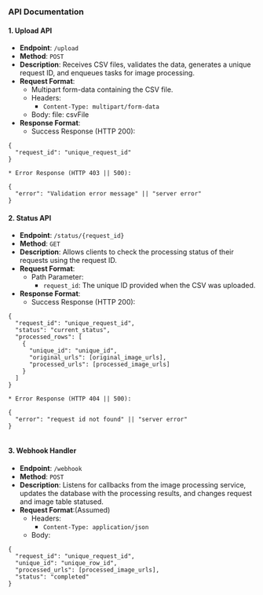 ### **API Documentation**


#### **1. Upload API**



* **Endpoint**: `/upload`
* **Method**: `POST`
* **Description**: Receives CSV files, validates the data, generates a unique request ID, and enqueues tasks for image processing.
* **Request Format**:
    * Multipart form-data containing the CSV file.
    * Headers:
        * `Content-Type: multipart/form-data`
    * Body: file: csvFile
* **Response Format**:
    * Success Response (HTTP 200):


```
{
  "request_id": "unique_request_id"
}

```



    * Error Response (HTTP 403 || 500):


```
{
  "error": "Validation error message" || "server error"
}
```



#### **2. Status API**



* **Endpoint**: `/status/{request_id}`
* **Method**: `GET`
* **Description**: Allows clients to check the processing status of their requests using the request ID.
* **Request Format**:
    * Path Parameter:
        * `request_id`: The unique ID provided when the CSV was uploaded.
* **Response Format**:
    * Success Response (HTTP 200): 



```
{
  "request_id": "unique_request_id",
  "status": "current_status",
  "processed_rows": [
    {
      "unique_id": "unique_id",
      "original_urls": [original_image_urls],
      "processed_urls": [processed_image_urls]
    }
  ]
}

```



    * Error Response (HTTP 404 || 500):


```
{
  "error": "request id not found" || "server error"
}


```



#### **3. Webhook Handler**



* **Endpoint**: `/webhook`
* **Method**: `POST`
* **Description**: Listens for callbacks from the image processing service, updates the database with the processing results, and changes request and image table statused.
* **Request Format**:(Assumed)
    * Headers:
        * `Content-Type: application/json`
    * Body: 



```
{
  "request_id": "unique_request_id",
  "unique_id": "unique_row_id",
  "processed_urls": [processed_image_urls],
  "status": "completed"
}



